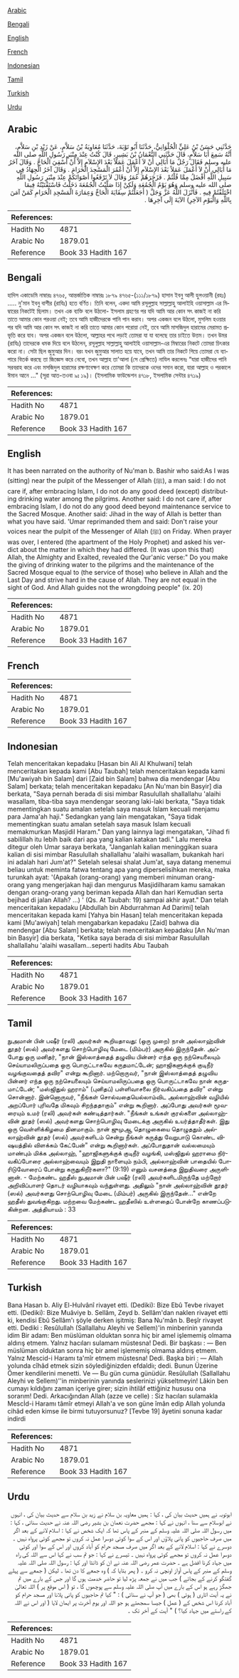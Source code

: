 [Arabic](#arabic)

[Bengali](#bengali)

[English](#english)

[French](#french)

[Indonesian](#indonesian)

[Tamil](#tamil)

[Turkish](#turkish)

[Urdu](#urdu)

## Arabic


<div dir="rtl" lang="ar" style={{fontSize:'larger',backgroundColor:'#f8f9fa',padding:20}}>
حَدَّثَنِي حَسَنُ بْنُ عَلِيٍّ الْحُلْوَانِيُّ، حَدَّثَنَا أَبُو تَوْبَةَ، حَدَّثَنَا مُعَاوِيَةُ بْنُ سَلاَّمٍ، عَنْ زَيْدِ بْنِ سَلاَّمٍ، أَنَّهُ سَمِعَ أَبَا سَلاَّمٍ، قَالَ حَدَّثَنِي النُّعْمَانُ بْنُ بَشِيرٍ، قَالَ كُنْتُ عِنْدَ مِنْبَرِ رَسُولِ اللَّهِ صلى الله عليه وسلم فَقَالَ رَجُلٌ مَا أُبَالِي أَنْ لاَ أَعْمَلَ عَمَلاً بَعْدَ الإِسْلاَمِ إِلاَّ أَنْ أُسْقِيَ الْحَاجَّ ‏.‏ وَقَالَ آخَرُ مَا أُبَالِي أَنْ لاَ أَعْمَلَ عَمَلاً بَعْدَ الإِسْلاَمِ إِلاَّ أَنْ أَعْمُرَ الْمَسْجِدَ الْحَرَامَ ‏.‏ وَقَالَ آخَرُ الْجِهَادُ فِي سَبِيلِ اللَّهِ أَفْضَلُ مِمَّا قُلْتُمْ ‏.‏ فَزَجَرَهُمْ عُمَرُ وَقَالَ لاَ تَرْفَعُوا أَصْوَاتَكُمْ عِنْدَ مِنْبَرِ رَسُولِ اللَّهِ صلى الله عليه وسلم وَهُوَ يَوْمُ الْجُمُعَةِ وَلَكِنْ إِذَا صَلَّيْتُ الْجُمُعَةَ دَخَلْتُ فَاسْتَفْتَيْتُهُ فِيمَا اخْتَلَفْتُمْ فِيهِ ‏.‏ فَأَنْزَلَ اللَّهُ عَزَّ وَجَلَّ ‏(‏ أَجَعَلْتُمْ سِقَايَةَ الْحَاجِّ وَعِمَارَةَ الْمَسْجِدِ الْحَرَامِ كَمَنْ آمَنَ بِاللَّهِ وَالْيَوْمِ الآخِرِ‏)‏ الآيَةَ إِلَى آخِرِهَا ‏.‏
</div>
<div style={{backgroundColor:'#f8f9fa',padding:20, marginBottom: 10}}><table> <thead> <tr> <th>References:</th> <th></th> </tr> </thead> <tbody><tr><td>Hadith No</td><td>4871</td></tr><tr><td>Arabic No</td><td>1879.01</td></tr><tr><td>Reference</td><td>Book 33 Hadith 167</td></tr></tbody></table></div>

## Bengali


<div dir="ltr" lang="bn" style={{fontSize:'larger',backgroundColor:'#f8f9fa',padding:20}}>
হাদিস একাডেমি নাম্বারঃ ৪৭৬৫, আন্তর্জাতিক নাম্বারঃ ১৮৭৯ ৪৭৬৫-(১১১/১৮৭৯) হাসান ইবনু আলী হুলওয়ানী (রহঃ) ..... নু'মান ইবনু বাশীর (রাযিঃ) হতে বর্ণিত। তিনি বলেন, একদা আমি রসূলুল্লাহ সাল্লাল্লাহু আলাইহি ওয়াসাল্লাম এর মিম্বারের নিকটেই ছিলাম। তখন এক ব্যক্তি বলে উঠলো- ইসলাম গ্রহণের পর যদি আমি আর কোন সৎ কাজই না করি তাতে আমার কোন পরওয়া নেই; তবে আমি হাজীদেরকে পানি পান করাব। অপর একজন বলে উঠলো, মুসলিম হওয়ার পর যদি আমি আর কোন সৎ কাজই না করি তাতে আমার কোন পরোয়া নেই, তবে আমি মাসজিদুল হারামের মেরামত প্রভৃতি করে যাব। অপর একজন বলে উঠলো, আল্লাহর পথে লড়াই তোমরা যা যা বলেছে তার চাইতে উত্তম। তখন উমর (রাযিঃ) তাদেরকে ধমক দিয়ে বলে উঠলেন, রসূলুল্লাহ সাল্লাল্লাহু আলাইহি ওয়াসাল্লাম-এর মিম্বারের নিকটে তোমরা চিৎকার করো না। সেটা ছিল জুমুআর দিন। বরং যখন জুমুআর সালাত হয়ে যাবে, তখন আমি তার নিকটে গিয়ে তোমরা যে ব্যাপারে বিতর্ক করছে তা জিজ্ঞেস করে নেবো, তখন আল্লাহ তা'আলা (সে প্রেক্ষিতে) নাযিল করলেনঃ “যারা হাজীদের পানি সরবরাহ করে এবং মসজিদুল হারামের রক্ষণাবেক্ষণ করে তোমরা কি তাদেরকে ওদের সমান করো, যারা আল্লাহ ও পরকালে ঈমান আনে ..." (সূরা আত-তওবা ৯ঃ ১৯)। (ইসলামিক ফাউন্ডেশন ৪৭১৮, ইসলামিক সেন্টার ৪৭১৯)
</div>
<div style={{backgroundColor:'#f8f9fa',padding:20, marginBottom: 10}}><table> <thead> <tr> <th>References:</th> <th></th> </tr> </thead> <tbody><tr><td>Hadith No</td><td>4871</td></tr><tr><td>Arabic No</td><td>1879.01</td></tr><tr><td>Reference</td><td>Book 33 Hadith 167</td></tr></tbody></table></div>

## English


<div dir="ltr" lang="en" style={{fontSize:'larger',backgroundColor:'#f8f9fa',padding:20}}>
It has been narrated on the authority of Nu'man b. Bashir who said:As I was (sitting) near the pulpit of the Messenger of Allah (ﷺ), a man said: I do not care if, after embracing Islam, I do not do any good deed (except) distributing drinking water among the pilgrims. Another said: I do not care if, after embracing Islam, I do not do any good deed beyond maintenance service to the Sacred Mosque. Another said: Jihad in the way of Allah is better than what you have said. 'Umar reprimanded them and said: Don't raise your voices near the pulpit of the Messenger of Allah (ﷺ) on Friday. When prayer was over, I entered (the apartment of the Holy Prophet) and asked his verdict about the matter in which they had differed. (It was upon this that) Allah, the Almighty and Exalted, revealed the Qur'anic verse:" Do you make the giving of drinking water to the pilgrims and the maintenance of the Sacred Mosque equal to (the service of those) who believe in Allah and the Last Day and strive hard in the cause of Allah. They are not equal in the sight of God. And Allah guides not the wrongdoing people" (ix. 20)
</div>
<div style={{backgroundColor:'#f8f9fa',padding:20, marginBottom: 10}}><table> <thead> <tr> <th>References:</th> <th></th> </tr> </thead> <tbody><tr><td>Hadith No</td><td>4871</td></tr><tr><td>Arabic No</td><td>1879.01</td></tr><tr><td>Reference</td><td>Book 33 Hadith 167</td></tr></tbody></table></div>

## French


<div dir="ltr" lang="fr" style={{fontSize:'larger',backgroundColor:'#f8f9fa',padding:20}}>

</div>
<div style={{backgroundColor:'#f8f9fa',padding:20, marginBottom: 10}}><table> <thead> <tr> <th>References:</th> <th></th> </tr> </thead> <tbody><tr><td>Hadith No</td><td>4871</td></tr><tr><td>Arabic No</td><td>1879.01</td></tr><tr><td>Reference</td><td>Book 33 Hadith 167</td></tr></tbody></table></div>

## Indonesian


<div dir="ltr" lang="id" style={{fontSize:'larger',backgroundColor:'#f8f9fa',padding:20}}>
Telah menceritakan kepadaku [Hasan bin Ali Al Khulwani] telah menceritakan kepada kami [Abu Taubah] telah menceritakan kepada kami [Mu'awiyah bin Salam] dari [Zaid bin Salam] bahwa dia mendengar [Abu Salam] berkata; telah menceritakan kepadaku [An Nu'man bin Basyir] dia berkata, "Saya pernah berada di sisi mimbar Rasulullah shallallahu 'alaihi wasallam, tiba-tiba saya mendengar seorang laki-laki berkata, "Saya tidak mementingkan suatu amalan setelah saya masuk Islam kecuali menjamu para Jama'ah haji." Sedangkan yang lain mengatakan, "Saya tidak mementingkan suatu amalan setelah saya masuk Islam kecuali memakmurkan Masjidil Haram." Dan yang lainnya lagi mengatakan, "Jihad fi sabilillah itu lebih baik dari apa yang kalian katakan tadi." Lalu mereka ditegur oleh Umar saraya berkata, "Janganlah kalian meninggikan suara kalian di sisi mimbar Rasulullah shallallahu 'alaihi wasallam, bukankah hari ini adalah hari Jum'at?" Setelah selesai shalat Jum'at, saya datang menemui beliau untuk meminta fatwa tentang apa yang diperselisihkan mereka, maka turunkah ayat: '(Apakah (orang-orang) yang memberi minuman orang-orang yang mengerjakan haji dan mengurus Masjidilharam kamu samakan dengan orang-orang yang beriman kepada Allah dan hari Kemudian serta bejihad di jalan Allah? …) ' (Qs. At Taubah: 19) sampai akhir ayat." Dan telah menceritakan kepadaku [Abdullah bin Abdurrahman Ad Darimi] telah menceritakan kepada kami [Yahya bin Hasan] telah menceritakan kepada kami [Mu'awiyah] telah mengabarkan kepadaku [Zaid] bahwa dia mendengar [Abu Salam] berkata; telah menceritakan kepadaku [An Nu'man bin Basyir] dia berkata, "Ketika saya berada di sisi mimbar Rasulullah shallallahu 'alaihi wasallam…seperti hadits Abu Taubah
</div>
<div style={{backgroundColor:'#f8f9fa',padding:20, marginBottom: 10}}><table> <thead> <tr> <th>References:</th> <th></th> </tr> </thead> <tbody><tr><td>Hadith No</td><td>4871</td></tr><tr><td>Arabic No</td><td>1879.01</td></tr><tr><td>Reference</td><td>Book 33 Hadith 167</td></tr></tbody></table></div>

## Tamil


<div dir="ltr" lang="ta" style={{fontSize:'larger',backgroundColor:'#f8f9fa',padding:20}}>
நுஅமான் பின் பஷீர் (ரலி) அவர்கள் கூறியதாவது: (ஒரு முறை) நான் அல்லாஹ்வின் தூதர் (ஸல்) அவர்களது சொற்பொழிவு மேடை (மிம்பர்) அருகில் இருந்தேன். அப்போது ஒரு மனிதர், "நான் இஸ்லாத்தைத் தழுவிய பின்னர் எந்த ஒரு நற்செயலையும் செய்யாமலிருப்பதை ஒரு பொருட்டாகவே கருதமாட்டேன்; ஹாஜிகளுக்குக் குடிநீர் வழங்குவதைத் தவிர" என்று கூறினார். மற்றொருவர், "நான் இஸ்லாத்தைத் தழுவிய பின்னர் எந்த ஒரு நற்செயலையும் செய்யாமலிருப்பதை ஒரு பொருட்டாகவே நான் கருதமாட்டேன்; "மஸ்ஜிதுல் ஹராம்" (புனிதப்) பள்ளிவாசலை நிர்வகிப்பதை தவிர" என்று சொன்னார். இன்னொருவர், "நீங்கள் சொல்வதையெல்லாம்விட அல்லாஹ்வின் வழியில் அறப்போர் புரிவதே மிகவும் சிறந்ததாகும்" என்று கூறினார். அப்போது அவர்கள் மூவரையும் உமர் (ரலி) அவர்கள் கண்டித்தார்கள். "நீங்கள் உங்கள் குரல்களை அல்லாஹ்வின் தூதர் (ஸல்) அவர்களது சொற்பொழிவு மேடைக்கு அருகில் உயர்த்தாதீர்கள். இது ஒரு வெள்ளிக்கிழமை தினமாகும். நான் ஜுமுஆ தொழுகையை தொழுததும் அல்லாஹ்வின் தூதர் (ஸல்) அவர்களிடம் சென்று நீங்கள் கருத்து வேறுபாடு கொண்ட விஷயத்தில் விளக்கம் கேட்பேன்" என்று கூறினார்கள். அப்போதுதான் வல்லமையும் மாண்பும் மிக்க அல்லாஹ், "ஹாஜிகளுக்குக் குடிநீர் வழங்கி, மஸ்ஜிதுல் ஹராமை நிர்வகிப்போரை அல்லாஹ்வையும் இறுதி நாளையும் நம்பி, அல்லாஹ்வின் பாதையில் போரிடுவோரைப் போன்று கருதுகிறீர்களா?" (9:19) எனும் வசனத்தை இறுதிவரை அருளினான். - மேற்கண்ட ஹதீஸ் நுஅமான் பின் பஷீர் (ரலி) அவர்களிடமிருந்தே மற்றோர் அறிவிப்பாளர் தொடர் வழியாகவும் வந்துள்ளது. அதிலும் "நான் அல்லாஹ்வின் தூதர் (ஸல்) அவர்களது சொற்பொழிவு மேடை (மிம்பர்) அருகில் இருந்தேன்..." என்றே ஹதீஸ் துவங்குகிறது. மற்றவை மேற்கண்ட ஹதீஸில் உள்ளதைப் போன்றே காணப்படுகின்றன. அத்தியாயம் : 33
</div>
<div style={{backgroundColor:'#f8f9fa',padding:20, marginBottom: 10}}><table> <thead> <tr> <th>References:</th> <th></th> </tr> </thead> <tbody><tr><td>Hadith No</td><td>4871</td></tr><tr><td>Arabic No</td><td>1879.01</td></tr><tr><td>Reference</td><td>Book 33 Hadith 167</td></tr></tbody></table></div>

## Turkish


<div dir="ltr" lang="tr" style={{fontSize:'larger',backgroundColor:'#f8f9fa',padding:20}}>
Bana Hasan b. Aliy El-Hulvânî rivayet etti. (Dediki): Bize Ebû Tevbe rivayet etti. (Dediki): Bize Muâviye b. Sellâm, Zeyd b. Sellâm'dan naklen rivayet etti ki, kendisi Ebû Sellâm'ı şöyle derken işitmiş: Bana Nu'mân b. Beşîr rivayet etti. Dediki : Resûlullah (Sallallahu Aleyhi ve Sellem)'in minberinin yanında idim Bir adam: Ben müslüman olduktan sonra hiç bir amel işlememiş olmama aldırış etmem. Yalnız hacıları sulamam müstesna! Dedi. Bir başkası : — Ben müslüman olduktan sonra hiç bir amel işlememiş olmama aldırış etmem. Yalnız Mescid-i Haramı ta'mîr etmem müstesna! Dedi. Başka biri : — Allah yolunda cîhâd etmek sizin söylediğinizden efdaldiı; dedi. Bunun Üzerine Ömer kendilerini menetti. Ve — Bu gün cuma günüdür. Resûlullah (Sallallahu Aleyhi ve Sellem)''in minberinin yanında seslerinizi yükseltmeyin! Lâkin ben cumayı kıldığını zaman içeriye girer; sizin ihtilâf ettiğiniz hususu ona sorarım! Dedi. Arkacığından Allah (azze ve celle) : Siz hacıları sulamakla Mescİd-i Haramı tâmîr etmeyi Allah'a ve son güne îmân edip Allah yolunda cihâd eden kimse ile birmi tutuyorsunuz? [Tevbe 19] âyetini sonuna kadar indirdi
</div>
<div style={{backgroundColor:'#f8f9fa',padding:20, marginBottom: 10}}><table> <thead> <tr> <th>References:</th> <th></th> </tr> </thead> <tbody><tr><td>Hadith No</td><td>4871</td></tr><tr><td>Arabic No</td><td>1879.01</td></tr><tr><td>Reference</td><td>Book 33 Hadith 167</td></tr></tbody></table></div>

## Urdu


<div dir="rtl" lang="ur" style={{fontSize:'larger',backgroundColor:'#f8f9fa',padding:20}}>
ابوتوبہ نے ہمیں حدیث بیان کی ، کہا : ہمیں معاویہ بن سلام نے زید بن سلام سے حدیث بیان کی ، انہوں نے ابوسلام سے سنا ، انہوں نے کہا : مجھے حضرت نعمان بن بشیر رضی اللہ عنہ نے حدیث سنائی ، کہا : میں رسول اللہ صلی اللہ علیہ وسلم کے منبر کے پاس تھا کہ ایک شخص نے کہا : اسلام لانے کے بعد اگر میں صرف حاجیوں کو پانی پلاؤں اور اس کے سوا کوئی دوسرا عمل نہ کروں تو مجھے کوئی پرواہ نہیں ۔ دوسرے نے کہا : اسلام لانے کے بعد اگر میں صرف مسجد حرام کو آباد کروں اور اس کے سوا اور کوئی دوسرا عمل نہ کروں تو مجھے کوئی پرواہ نہیں ۔ تیسرے نے کہا : جو تم سب نے کہا اس سے اللہ کی راہ میں جہاد کرنا افضل ہے ۔ حضرت عمر رضی اللہ عنہ نے ان کو ڈانٹا اور کہا : رسول اللہ صلی اللہ علیہ وسلم کے منبر کے پاس آواز اونچی نہ کرو ۔ ( پھر بتایا کہ ) وہ جمعے کا دن تھا ۔ لیکن ( جمعے سے پہلے گفتگو کرنے کے بجائے ) جب میں نے جمعہ پڑھ لیا تو حاضر خدمت ہوں گا اور جس کے بارے میں تم جھگڑ رہے ہو اس کے بارے میں آپ صلی اللہ علیہ وسلم سے پوچھوں گا ، تو ( اس موقع پر ) اللہ تعالیٰ نے یہ آیت اتاری ( ہوئی ) بھی ( جو آپ نے سنائی ) : " کیا تم حاجیوں کو پانی پلانا اور مسجد حرام کو آباد کرنا اس شخص کے ( عمل ) جیسا سمجھتے ہو جو اللہ اور یومِ آخرت پر ایمان لایا ( اور اس نے اللہ کے راستے میں جہاد کیا؟ ) " آیت کے آخر تک ۔
</div>
<div style={{backgroundColor:'#f8f9fa',padding:20, marginBottom: 10}}><table> <thead> <tr> <th>References:</th> <th></th> </tr> </thead> <tbody><tr><td>Hadith No</td><td>4871</td></tr><tr><td>Arabic No</td><td>1879.01</td></tr><tr><td>Reference</td><td>Book 33 Hadith 167</td></tr></tbody></table></div>